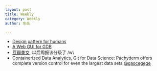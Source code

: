 ```yaml
---
layout: post
title: Weekly
category: Weekly
author: 东岳

---
```


- [Design pattern for humans](https://github.com/kamranahmedse/design-patterns-for-humans)
- [A Web GUI for GDB](https://github.com/cs01/gdbgui)
- [豆瓣美女](https://github.com/luzefeng/DouBanMeinv), 以后周报该分级了 /w\
- [Containerized Data Analytics](https://github.com/pachyderm/pachyderm), Git for Data Science: Pachyderm offers complete version control for even the largest data sets
[@gaocegege](https://github.com/gaocegege)
